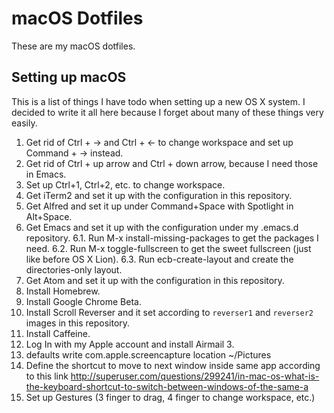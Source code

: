 # macOS Dotfiles

These are my macOS dotfiles.

## Setting up macOS

This is a list of things I have todo when setting up a new OS X system.
I decided to write it all here because I forget about many of these things
very easily.

1. Get rid of Ctrl + -> and Ctrl + <- to change workspace and set up Command + -> instead.
2. Get rid of Ctrl + up arrow and Ctrl + down arrow, because I need those in Emacs.
3. Set up Ctrl+1, Ctrl+2, etc. to change workspace.
4. Get iTerm2 and set it up with the configuration in this repository.
5. Get Alfred and set it up under Command+Space with Spotlight in Alt+Space.
6. Get Emacs and set it up with the configuration under my .emacs.d repository.
6.1. Run M-x install-missing-packages to get the packages I need.
6.2. Run M-x toggle-fullscreen to get the sweet fullscreen (just like before OS X Lion).
6.3. Run ecb-create-layout and create the directories-only layout.
7. Get Atom and set it up with the configuration in this repository.
8. Install Homebrew.
9. Install Google Chrome Beta.
10. Install Scroll Reverser and it set according to `reverser1` and `reverser2` images in this repository.
11. Install Caffeine.
12. Log In with my Apple account and install Airmail 3.
13. defaults write com.apple.screencapture location ~/Pictures
14. Define the shortcut to move to next window inside same app according to this link
http://superuser.com/questions/299241/in-mac-os-what-is-the-keyboard-shortcut-to-switch-between-windows-of-the-same-a
15. Set up Gestures (3 finger to drag, 4 finger to change workspace, etc.)
